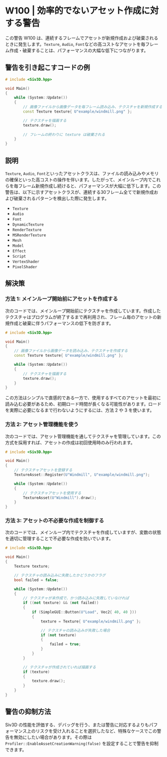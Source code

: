 # W100 | 効率的でないアセット作成に対する警告
この警告 W100 は、連続するフレームでアセットが新規作成および破棄されるときに発生します。`Texture`, `Audio`, `Font`などの高コストなアセットを毎フレーム作成・破棄することは、パフォーマンスの大幅な低下につながります。

## 警告を引き起こすコードの例
```cpp
# include <Siv3D.hpp>

void Main()
{
	while (System::Update())
	{
		// 画像ファイルから画像データを毎フレーム読み込み、テクスチャを新規作成する（非効率）
		const Texture texture{ U"example/windmill.png" };

		// テクスチャを描画する
		texture.draw();
		
		// フレームの終わりに texture は破棄される
	}
}
```


## 説明
`Texture`, `Audio`, `Font`といったアセットクラスは、ファイルの読み込みやメモリの確保といった高コストの操作を伴います。したがって、メインループ内でこれらを毎フレーム新規作成し続けると、パフォーマンスが大幅に低下します。この警告は、以下に示すアセットクラスが、連続する30フレーム全てで新規作成および破棄されるパターンを検出した際に発生します。

- `Texture`
- `Audio`
- `Font`
- `DynamicTexture`
- `RenderTexture`
- `MSRenderTexture`
- `Mesh`
- `Model`
- `Effect`
- `Script`
- `VertexShader`
- `PixelShader`


## 解決策

### 方法 1: メインループ開始前にアセットを作成する
次のコードでは、メインループ開始前にテクスチャを作成しています。作成したテクスチャはプログラムが終了するまで再利用され、フレーム毎のアセットの新規作成と破棄に伴うパフォーマンスの低下を防ぎます。

```cpp
# include <Siv3D.hpp>

void Main()
{
	// 画像ファイルから画像データを読み込み、テクスチャを作成する
	const Texture texture{ U"example/windmill.png" };

	while (System::Update())
	{
		// テクスチャを描画する
		texture.draw();
	}
}
```

この方法はシンプルで直感的である一方で、使用するすべてのアセットを最初に読み込む必要があるため、初期ロード時間が長くなる可能性があります。ロードを実際に必要になるまで行わないようにするには、方法 2 や 3 を使います。


### 方法 2: アセット管理機能を使う
次のコードでは、アセット管理機能を通してテクスチャを管理しています。この方式を採用すれば、アセットの作成は初回使用時のみ行われます。

```cpp
# include <Siv3D.hpp>

void Main()
{
	// テクスチャアセットを登録する
	TextureAsset::Register(U"Windmill", U"example/windmill.png");

	while (System::Update())
	{
		// テクスチャアセットを使用する
		TextureAsset(U"Windmill").draw();
	}
}
```


### 方法 3: アセットの不必要な作成を制御する
次のコードでは、メインループ内でテクスチャを作成していますが、変数の状態を適切に管理することで不必要な作成を防いでいます。

```cpp
# include <Siv3D.hpp>

void Main()
{
	Texture texture;

	// テクスチャの読み込みに失敗したかどうかのフラグ
	bool failed = false;

	while (System::Update())
	{
		// テクスチャが未作成で、かつ読み込みに失敗していなければ
		if ((not texture) && (not failed))
		{
			if (SimpleGUI::Button(U"Load", Vec2{ 40, 40 }))
			{
				texture = Texture{ U"example/windmill.png" };

				// テクスチャの読み込みが失敗した場合
				if (not texture)
				{
					failed = true;
				}
			}
		}

		// テクスチャが作成されていれば描画する
		if (texture)
		{
			texture.draw();
		}
	}
}
```


## 警告の抑制方法
Siv3D の性能を評価する、デバッグを行う、または警告に対応するよりもパフォーマンス上のリスクを受け入れることを選択したなど、特殊なケースでこの警告を無効にしたい場合があります。その際は `Profiler::EnableAssetCreationWarning(false)` を設定することで警告を抑制できます。
